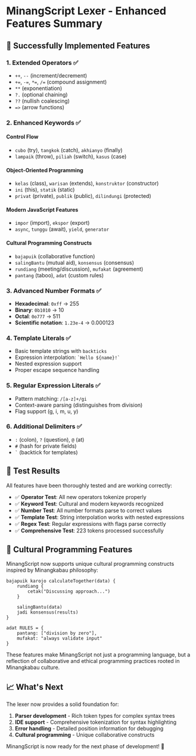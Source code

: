 # MinangScript Lexer - Enhanced Features Summary

## 🎉 Successfully Implemented Features

### 1. **Extended Operators** ✅
- `++`, `--` (increment/decrement)
- `+=`, `-=`, `*=`, `/=` (compound assignment)
- `**` (exponentiation)
- `?.` (optional chaining)
- `??` (nullish coalescing)
- `=>` (arrow functions)

### 2. **Enhanced Keywords** ✅
#### Control Flow
- `cubo` (try), `tangkok` (catch), `akhianyo` (finally)
- `lampaik` (throw), `piliah` (switch), `kasus` (case)

#### Object-Oriented Programming
- `kelas` (class), `warisan` (extends), `konstruktor` (constructor)
- `ini` (this), `statik` (static)
- `privat` (private), `publik` (public), `dilindungi` (protected)

#### Modern JavaScript Features
- `impor` (import), `ekspor` (export)
- `async`, `tunggu` (await), `yield`, `generator`

#### Cultural Programming Constructs
- `bajapuik` (collaborative function)
- `salingBantu` (mutual aid), `konsensus` (consensus)
- `rundiang` (meeting/discussion), `mufakat` (agreement)
- `pantang` (taboo), `adat` (custom rules)

### 3. **Advanced Number Formats** ✅
- **Hexadecimal**: `0xff` → 255
- **Binary**: `0b1010` → 10
- **Octal**: `0o777` → 511
- **Scientific notation**: `1.23e-4` → 0.000123

### 4. **Template Literals** ✅
- Basic template strings with `backticks`
- Expression interpolation: `` `Hello ${name}!` ``
- Nested expression support
- Proper escape sequence handling

### 5. **Regular Expression Literals** ✅
- Pattern matching: `/[a-z]+/gi`
- Context-aware parsing (distinguishes from division)
- Flag support (g, i, m, u, y)

### 6. **Additional Delimiters** ✅
- `:` (colon), `?` (question), `@` (at)
- `#` (hash for private fields)
- `` ` `` (backtick for templates)

## 🧪 Test Results

All features have been thoroughly tested and are working correctly:

- ✅ **Operator Test**: All new operators tokenize properly
- ✅ **Keyword Test**: Cultural and modern keywords recognized
- ✅ **Number Test**: All number formats parse to correct values
- ✅ **Template Test**: String interpolation works with nested expressions
- ✅ **Regex Test**: Regular expressions with flags parse correctly
- ✅ **Comprehensive Test**: 223 tokens processed successfully

## 🌟 Cultural Programming Features

MinangScript now supports unique cultural programming constructs inspired by Minangkabau philosophy:

```minang
bajapuik karojo calculateTogether(data) {
    rundiang {
        cetak("Discussing approach...")
    }
    
    salingBantu(data)
    jadi konsensus(results)
}

adat RULES = {
    pantang: ["division by zero"],
    mufakat: "always validate input"
}
```

These features make MinangScript not just a programming language, but a reflection of collaborative and ethical programming practices rooted in Minangkabau culture.

## 📈 What's Next

The lexer now provides a solid foundation for:
1. **Parser development** - Rich token types for complex syntax trees
2. **IDE support** - Comprehensive tokenization for syntax highlighting
3. **Error handling** - Detailed position information for debugging
4. **Cultural programming** - Unique collaborative constructs

MinangScript is now ready for the next phase of development! 🚀
